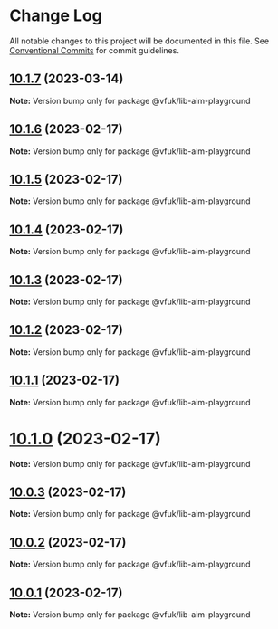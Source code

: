 # Change Log

All notable changes to this project will be documented in this file.
See [Conventional Commits](https://conventionalcommits.org) for commit guidelines.

## [10.1.7](https://vfuk-digital.visualstudio.com/Digital/_git/lib-web-aim/compare/v10.1.6...v10.1.7) (2023-03-14)

**Note:** Version bump only for package @vfuk/lib-aim-playground

## [10.1.6](https://vfuk-digital.visualstudio.com/Digital/_git/lib-web-aim/compare/v10.1.5...v10.1.6) (2023-02-17)

**Note:** Version bump only for package @vfuk/lib-aim-playground

## [10.1.5](https://vfuk-digital.visualstudio.com/Digital/_git/lib-web-aim/compare/v10.1.4...v10.1.5) (2023-02-17)

**Note:** Version bump only for package @vfuk/lib-aim-playground

## [10.1.4](https://vfuk-digital.visualstudio.com/Digital/_git/lib-web-aim/compare/v10.1.3...v10.1.4) (2023-02-17)

**Note:** Version bump only for package @vfuk/lib-aim-playground

## [10.1.3](https://vfuk-digital.visualstudio.com/Digital/_git/lib-web-aim/compare/v10.1.2...v10.1.3) (2023-02-17)

**Note:** Version bump only for package @vfuk/lib-aim-playground

## [10.1.2](https://vfuk-digital.visualstudio.com/Digital/_git/lib-web-aim/compare/v10.1.1...v10.1.2) (2023-02-17)

**Note:** Version bump only for package @vfuk/lib-aim-playground

## [10.1.1](https://vfuk-digital.visualstudio.com/Digital/_git/lib-web-aim/compare/v10.1.0...v10.1.1) (2023-02-17)

**Note:** Version bump only for package @vfuk/lib-aim-playground

# [10.1.0](https://vfuk-digital.visualstudio.com/Digital/_git/lib-web-aim/compare/v10.0.3...v10.1.0) (2023-02-17)

**Note:** Version bump only for package @vfuk/lib-aim-playground

## [10.0.3](https://vfuk-digital.visualstudio.com/Digital/_git/lib-web-aim/compare/v10.0.2...v10.0.3) (2023-02-17)

**Note:** Version bump only for package @vfuk/lib-aim-playground

## [10.0.2](https://vfuk-digital.visualstudio.com/Digital/_git/lib-web-aim/compare/v10.0.1...v10.0.2) (2023-02-17)

**Note:** Version bump only for package @vfuk/lib-aim-playground

## [10.0.1](https://vfuk-digital.visualstudio.com/Digital/_git/lib-web-aim/compare/v8.1.0...v10.0.1) (2023-02-17)

**Note:** Version bump only for package @vfuk/lib-aim-playground
